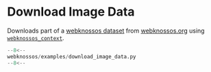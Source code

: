 # Download Image Data

Downloads part of a [webknossos dataset](https://webknossos.org/datasets/scalable_minds/l4dense_motta_et_al_demo/view) from [webknossos.org](https://webknossos.org) using [`webknossos_context`](../../api/webknossos/client/webknossos_context.md#webknossos.client.context.webknossos_context).

```python
--8<--
webknossos/examples/download_image_data.py
--8<--
```
